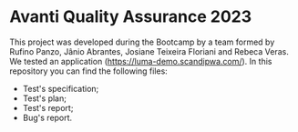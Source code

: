 # Avanti Quality Assurance 2023
This project was developed during the Bootcamp by a team formed by Rufino Panzo, Jânio Abrantes, Josiane Teixeira Floriani and Rebeca Veras.
We tested an application (https://luma-demo.scandipwa.com/). In this repository you can find the following files:
- Test's specification;
- Test's plan;
- Test's report;
- Bug's report.
